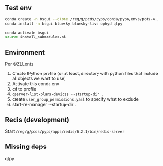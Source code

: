 Test env
--------

```bash
conda create -n bsgui --clone /reg/g/pcds/pyps/conda/py36/envs/pcds-4.1.2/
conda install -n bsgui bluesky bluesky-live ophyd qtpy

conda activate bsgui
source install_submodules.sh
```

Environment
-----------

Per @ZLLentz

1. Create IPython profile (or at least, directory with python files that include all objects we want to use)
2. Activate this conda env
3. cd to profile
4. `qserver-list-plans-devices --startup-dir .`
5. create `user_group_permissions.yaml` to specify what to exclude
6. start-re-manager --startup-dir .

Redis (development)
-------------------

Start ``/reg/g/pcds/pyps/apps/redis/6.2.1/bin/redis-server``


Missing deps
------------

qtpy
